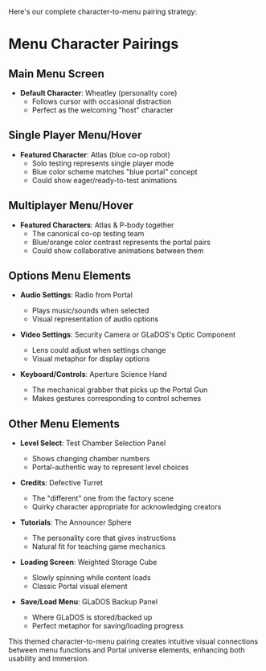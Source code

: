 Here's our complete character-to-menu pairing strategy:

# Menu Character Pairings

## Main Menu Screen
- **Default Character**: Wheatley (personality core)
  - Follows cursor with occasional distraction
  - Perfect as the welcoming "host" character

## Single Player Menu/Hover
- **Featured Character**: Atlas (blue co-op robot)
  - Solo testing represents single player mode
  - Blue color scheme matches "blue portal" concept
  - Could show eager/ready-to-test animations

## Multiplayer Menu/Hover
- **Featured Characters**: Atlas & P-body together
  - The canonical co-op testing team
  - Blue/orange color contrast represents the portal pairs
  - Could show collaborative animations between them

## Options Menu Elements
- **Audio Settings**: Radio from Portal
  - Plays music/sounds when selected
  - Visual representation of audio options

- **Video Settings**: Security Camera or GLaDOS's Optic Component
  - Lens could adjust when settings change
  - Visual metaphor for display options

- **Keyboard/Controls**: Aperture Science Hand
  - The mechanical grabber that picks up the Portal Gun
  - Makes gestures corresponding to control schemes



## Other Menu Elements
- **Level Select**: Test Chamber Selection Panel
  - Shows changing chamber numbers
  - Portal-authentic way to represent level choices

- **Credits**: Defective Turret
  - The "different" one from the factory scene
  - Quirky character appropriate for acknowledging creators

- **Tutorials**: The Announcer Sphere
  - The personality core that gives instructions
  - Natural fit for teaching game mechanics

- **Loading Screen**: Weighted Storage Cube
  - Slowly spinning while content loads
  - Classic Portal visual element

- **Save/Load Menu**: GLaDOS Backup Panel
  - Where GLaDOS is stored/backed up
  - Perfect metaphor for saving/loading progress

This themed character-to-menu pairing creates intuitive visual connections between menu functions and Portal universe elements, enhancing both usability and immersion.​​​​​​​​​​​​​​​​